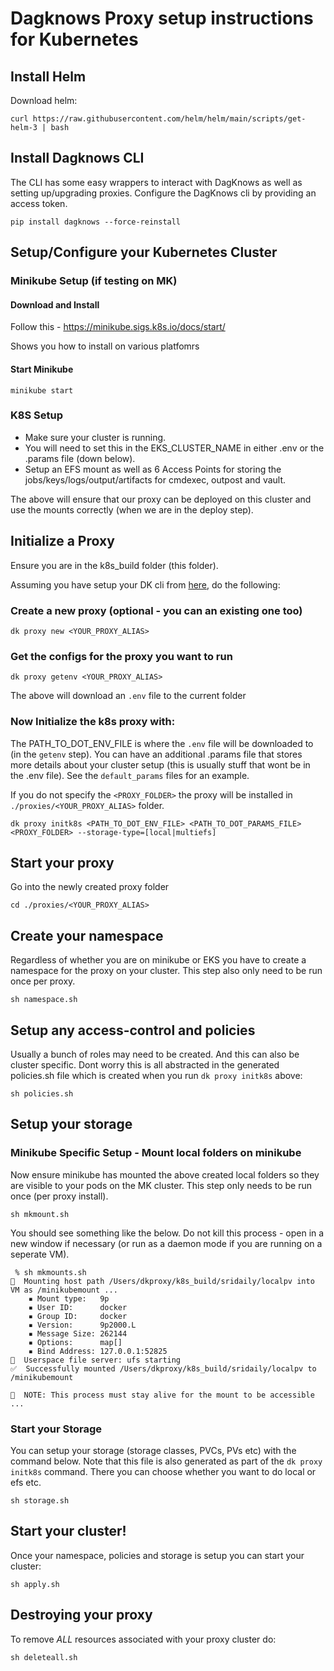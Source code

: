 # Dagknows Proxy setup instructions for Kubernetes

## Install Helm

Download helm:

```
curl https://raw.githubusercontent.com/helm/helm/main/scripts/get-helm-3 | bash
```

## Install Dagknows CLI


The CLI has some easy wrappers to interact with DagKnows as well as setting up/upgrading proxies.  Configure the DagKnows cli by providing an access token.

```
pip install dagknows --force-reinstall
```

## Setup/Configure your Kubernetes Cluster

### Minikube Setup (if testing on MK)

#### Download and Install

Follow this - https://minikube.sigs.k8s.io/docs/start/

Shows you how to install on various platfomrs

#### Start Minikube

```
minikube start
```

### K8S Setup


* Make sure your cluster is running.
* You will need to set this in the EKS_CLUSTER_NAME in either .env or the .params file (down below).
* Setup an EFS mount as well as 6 Access Points for storing the jobs/keys/logs/output/artifacts for cmdexec, outpost and vault.

The above will ensure that our proxy can be deployed on this cluster and use the mounts correctly (when we are in the deploy step).

## Initialize a Proxy

Ensure you are in the k8s_build folder (this folder).

Assuming you have setup your DK cli from [here](https://github.com/dagknows/dkproxy/blob/main/README.md), do the following:

### Create a new proxy (optional - you can an existing one too)

```
dk proxy new <YOUR_PROXY_ALIAS>
```

### Get the configs for the proxy you want to run

```
dk proxy getenv <YOUR_PROXY_ALIAS>
```

The above will download an `.env` file to the current folder

### Now Initialize the k8s proxy with:

The PATH_TO_DOT_ENV_FILE is where the `.env` file will be downloaded to (in the `getenv` step). You can have an additional .params file that stores more details about your cluster setup (this is usually stuff that wont be in the .env file).  See the `default_params` files for an example.

If you do not specify the `<PROXY_FOLDER>` the proxy will be installed in `./proxies/<YOUR_PROXY_ALIAS>` folder.

```
dk proxy initk8s <PATH_TO_DOT_ENV_FILE> <PATH_TO_DOT_PARAMS_FILE> <PROXY_FOLDER> --storage-type=[local|multiefs]
```

## Start your proxy

Go into the newly created proxy folder 

```
cd ./proxies/<YOUR_PROXY_ALIAS>
```

## Create your namespace

Regardless of whether you are on minikube or EKS you have to create a namespace for the proxy on your cluster.   This step also only need to be run once per proxy.

```
sh namespace.sh
```

## Setup any access-control and policies

Usually a bunch of roles may need to be created.  And this can also be cluster specific.  Dont worry this is all abstracted in the generated policies.sh file which is created when you run `dk proxy initk8s` above:

```
sh policies.sh
```

## Setup your storage

### Minikube Specific Setup - Mount local folders on minikube

Now ensure minikube has mounted the above created local folders so they are visible to your pods on the MK cluster.  This step only needs to be run once (per proxy install).

```
sh mkmount.sh
```

You should see something like the below.   Do not kill this process - open in a new window if necessary (or run as a daemon mode if you are running on a seperate VM).

```
 % sh mkmounts.sh
📁  Mounting host path /Users/dkproxy/k8s_build/sridaily/localpv into VM as /minikubemount ...
    ▪ Mount type:   9p
    ▪ User ID:      docker
    ▪ Group ID:     docker
    ▪ Version:      9p2000.L
    ▪ Message Size: 262144
    ▪ Options:      map[]
    ▪ Bind Address: 127.0.0.1:52825
🚀  Userspace file server: ufs starting
✅  Successfully mounted /Users/dkproxy/k8s_build/sridaily/localpv to /minikubemount

📌  NOTE: This process must stay alive for the mount to be accessible ...
```

### Start your Storage

You can setup your storage (storage classes, PVCs, PVs etc) with the command below.  Note that this file is also generated as part of the `dk proxy initk8s` command.   There you can choose whether you want to do local or efs etc.

```
sh storage.sh
```

## Start your cluster!

Once your namespace, policies and storage is setup you can start your cluster:

```
sh apply.sh
```

## Destroying your proxy

To remove *ALL* resources associated with your proxy cluster do:

```
sh deleteall.sh
```
